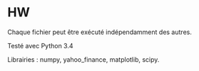 # HW

Chaque fichier peut être exécuté indépendamment des autres.

Testé avec Python 3.4

Librairies : numpy, yahoo_finance, matplotlib, scipy.
